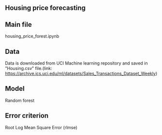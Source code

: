 ####
Housing price forecasting
------

Main file
-----
housing_price_forest.ipynb

Data
-----
Data is downloaded from UCI Machine learning repository and saved in "Housing.csv" file.(link: https://archive.ics.uci.edu/ml/datasets/Sales_Transactions_Dataset_Weekly)

Model
-----
Random forest

Error criterion
-------
Root Log Mean Square Error (rlmse)
###
